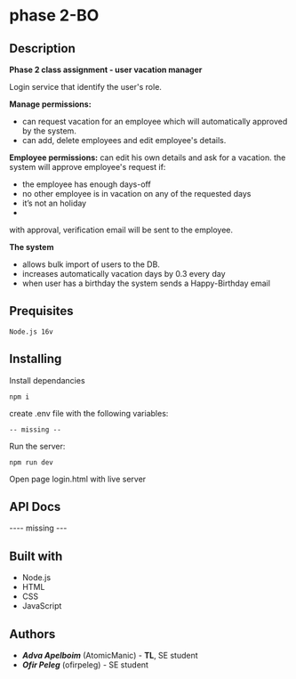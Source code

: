 # phase 2-BO

## Description
**Phase 2 class assignment - user vacation manager**

Login service that identify the user's role.

**Manage permissions:** 
  - can request vacation for an employee which will automatically approved by the system.
  - can add, delete employees and edit employee's details.
   
**Employee permissions:** can edit his own details and ask for a vacation.
  the system will approve employee's request if:
  - the employee has enough days-off
  - no other employee is in vacation on any of the requested days
  - it’s not an holiday
  - 
  with approval, verification email will be sent to the employee. 

 **The system**
  - allows bulk import of users to the DB.
  - increases automatically vacation days by 0.3 every day 
  - when user has a birthday the system sends a Happy-Birthday email
   
 ## Prequisites
 ```
 Node.js 16v
 ```
## Installing
Install dependancies
```
npm i
```
create .env file with the following variables:
```
-- missing --
```
Run the server:
```
npm run dev
```
Open page login.html with live server

## API Docs
---- missing ---
## Built with
- Node.js
- HTML
- CSS
- JavaScript

## Authors
- ***Adva Apelboim*** (AtomicManic) - **TL**, SE student
- ***Ofir Peleg*** (ofirpeleg) - SE student
